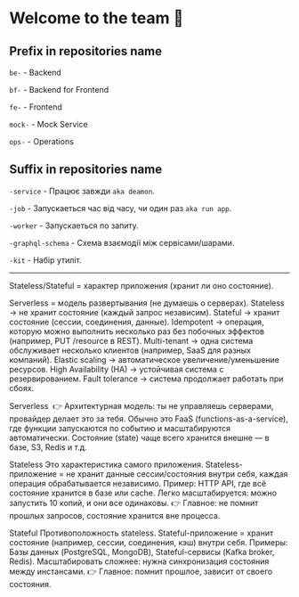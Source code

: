 # Welcome to the team 🙌

## Prefix in repositories name

`be-` - Backend

`bf-` - Backend for Frontend

`fe-` - Frontend

`mock-` - Mock Service

`ops-` - Operations

## Suffix in repositories name

`-service` - Працює завжди `aka deamon`.

`-job` - Запускаеться час від часу, чи один раз `aka run app`.

`-worker` - Запускаеться по запиту.

`-graphql-schema` - Схема взаємодії між сервісами/шарами.

`-kit` - Набір утиліт. 

---

Stateless/Stateful = характер приложения (хранит ли оно состояние).

Serverless = модель развертывания (не думаешь о серверах).
Stateless → не хранит состояние (каждый запрос независим).
Stateful → хранит состояние (сессии, соединения, данные).
Idempotent → операция, которую можно выполнить несколько раз без побочных эффектов (например, PUT /resource в REST).
Multi-tenant → одна система обслуживает несколько клиентов (например, SaaS для разных компаний).
Elastic scaling → автоматическое увеличение/уменьшение ресурсов.
High Availability (HA) → устойчивая система с резервированием.
Fault tolerance → система продолжает работать при сбоях.


Serverless  👉 Архитектурная модель: ты не управляешь серверами, провайдер делает это за тебя.
Обычно это FaaS (functions-as-a-service), где функции запускаются по событию и масштабируются автоматически.
Состояние (state) чаще всего хранится внешне — в базе, S3, Redis и т.д.

Stateless
Это характеристика самого приложения.
Stateless-приложение = не хранит данные сессии/состояния внутри себя, каждая операция обрабатывается независимо.
Пример: HTTP API, где всё состояние хранится в базе или cache.
Легко масштабируется: можно запустить 10 копий, и они все одинаковы.
👉 Главное: не помнит прошлых запросов, состояние хранится вне процесса.

Stateful
Противоположность stateless.
Stateful-приложение = хранит состояние (например, сессии, соединения, кэш) внутри себя.
Примеры: Базы данных (PostgreSQL, MongoDB), Stateful-сервисы (Kafka broker, Redis).
Масштабировать сложнее: нужна синхронизация состояния между инстансами.
👉 Главное: помнит прошлое, зависит от своего состояния.

<!--

**Here are some ideas to get you started:**

🙋‍♀️ A short introduction - what is your organization all about?
👀 Contribution guidelines - how do team members dive in?
👩‍💻 Useful resources - where do you keep your docs? Is there anything else the team should know?
🍪 Fun facts - what is your team's favorite snack?
🧙 Remember, you can do mighty things with the power of [Markdown](https://docs.github.com/github/writing-on-github/getting-started-with-writing-and-formatting-on-github/basic-writing-and-formatting-syntax)
-->
